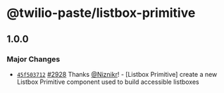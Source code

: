 # @twilio-paste/listbox-primitive

## 1.0.0

### Major Changes

- [`45f503712`](https://github.com/twilio-labs/paste/commit/45f5037122c4fd54e343e7643798fa497e6bc232) [#2928](https://github.com/twilio-labs/paste/pull/2928) Thanks [@Niznikr](https://github.com/Niznikr)! - [Listbox Primitive] create a new Listbox Primitive component used to build accessible listboxes

